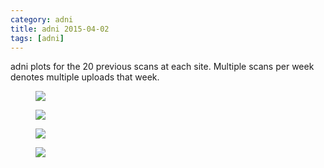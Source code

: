 ```yaml
---
category: adni
title: adni 2015-04-02
tags: [adni]
---
```

adni plots for the 20 previous scans at each site. Multiple scans per week denotes multiple uploads that week.
<figure>
    <a href="{{ production_url }}/spins/assets/images/adni/15-04-02_ADNI_QC.png"><img src="{{ production_url }}/spins/assets/images/adni/15-04-02_ADNI_QC.png"></a>
</figure>

<figure>
    <a href="{{ production_url }}/spins/assets/images/adni/15-04-02_ADNI_QC_CMH.png"><img src="{{ production_url }}/spins/assets/images/adni/15-04-02_ADNI_QC_CMH.png"></a>
</figure>

<figure>
    <a href="{{ production_url }}/spins/assets/images/adni/15-04-02_ADNI_QC_MRC.png"><img src="{{ production_url }}/spins/assets/images/adni/15-04-02_ADNI_QC_MRC.png"></a>
</figure>

<figure>
    <a href="{{ production_url }}/spins/assets/images/adni/15-04-02_ADNI_QC_ZHH.png"><img src="{{ production_url }}/spins/assets/images/adni/15-04-02_ADNI_QC_ZHH.png"></a>
</figure>

